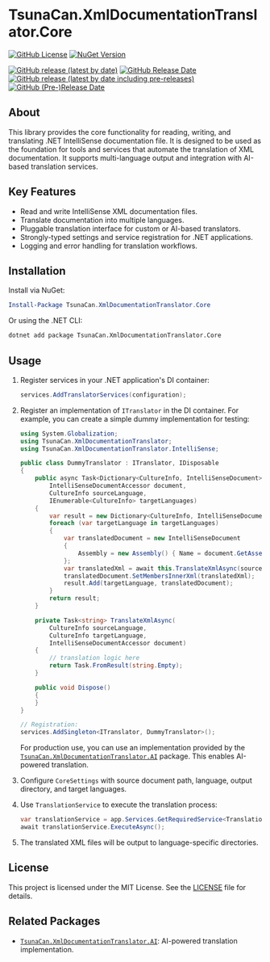 ﻿# TsunaCan.XmlDocumentationTranslator.Core

<!-- textlint-disable -->
[![GitHub License](https://img.shields.io/github/license/tsuna-can-se/xml-documentation-translator?style=for-the-badge&color=purple)](https://github.com/tsuna-can-se/xml-documentation-translator/blob/main/LICENSE)
[![NuGet Version](https://img.shields.io/nuget/v/TsunaCan.XmlDocumentationTranslator.Core?style=for-the-badge)](https://www.nuget.org/packages/TsunaCan.XmlDocumentationTranslator.Core)

[![GitHub release (latest by date)](https://img.shields.io/github/v/release/tsuna-can-se/xml-documentation-translator?color=deep-green&label=latest%20version&style=for-the-badge)](https://github.com/tsuna-can-se/xml-documentation-translator/releases)
[![GitHub Release Date](https://img.shields.io/github/release-date/tsuna-can-se/xml-documentation-translator?color=deep-green&label=released%20in&style=for-the-badge)](https://github.com/tsuna-can-se/xml-documentation-translator/releases)
[![GitHub release (latest by date including pre-releases)](https://img.shields.io/github/v/release/tsuna-can-se/xml-documentation-translator?color=green&include_prereleases&label=latest%20dev%20version&style=for-the-badge)](https://github.com/tsuna-can-se/xml-documentation-translator/releases)
[![GitHub (Pre-)Release Date](https://img.shields.io/github/release-date-pre/tsuna-can-se/xml-documentation-translator?color=green&label=released%20in&style=for-the-badge)](https://github.com/tsuna-can-se/xml-documentation-translator/releases)
<!-- textlint-enable -->

## About

This library provides the core functionality for reading, writing, and translating .NET IntelliSense documentation file.
It is designed to be used as the foundation for tools and services that automate the translation of XML documentation.
It supports multi-language output and integration with AI-based translation services.

## Key Features

- Read and write IntelliSense XML documentation files.
- Translate documentation into multiple languages.
- Pluggable translation interface for custom or AI-based translators.
- Strongly-typed settings and service registration for .NET applications.
- Logging and error handling for translation workflows.

## Installation

Install via NuGet:

```powershell
Install-Package TsunaCan.XmlDocumentationTranslator.Core
```

Or using the .NET CLI:

```sh
dotnet add package TsunaCan.XmlDocumentationTranslator.Core
```

## Usage

1. Register services in your .NET application's DI container:

   ```csharp
   services.AddTranslatorServices(configuration);
   ```

1. Register an implementation of `ITranslator` in the DI container.
   For example, you can create a simple dummy implementation for testing:

   ```csharp
   using System.Globalization;
   using TsunaCan.XmlDocumentationTranslator;
   using TsunaCan.XmlDocumentationTranslator.IntelliSense;

   public class DummyTranslator : ITranslator, IDisposable
   {
       public async Task<Dictionary<CultureInfo, IntelliSenseDocument>> TranslateAsync(
           IntelliSenseDocumentAccessor document,
           CultureInfo sourceLanguage,
           IEnumerable<CultureInfo> targetLanguages)
       {
           var result = new Dictionary<CultureInfo, IntelliSenseDocument>();
           foreach (var targetLanguage in targetLanguages)
           {
               var translatedDocument = new IntelliSenseDocument
               {
                   Assembly = new Assembly() { Name = document.GetAssemblyName() },
               };
               var translatedXml = await this.TranslateXmlAsync(sourceLanguage, targetLanguage, document);
               translatedDocument.SetMembersInnerXml(translatedXml);
               result.Add(targetLanguage, translatedDocument);
           }
           return result;
       }

       private Task<string> TranslateXmlAsync(
           CultureInfo sourceLanguage,
           CultureInfo targetLanguage,
           IntelliSenseDocumentAccessor document)
       {
           // translation logic here
           return Task.FromResult(string.Empty);
       }

       public void Dispose()
       {
       }
   }

   // Registration:
   services.AddSingleton<ITranslator, DummyTranslator>();
   ```

   For production use, you can use an implementation provided by the
   [`TsunaCan.XmlDocumentationTranslator.AI`][ai-nuget] package.
   This enables AI-powered translation.

1. Configure `CoreSettings` with source document path, language, output directory, and target languages.

1. Use `TranslationService` to execute the translation process:

   ```csharp
   var translationService = app.Services.GetRequiredService<TranslationService>();
   await translationService.ExecuteAsync();
   ```

1. The translated XML files will be output to language-specific directories.

## License

This project is licensed under the MIT License.
See the [LICENSE](https://github.com/tsuna-can-se/xml-documentation-translator/blob/main/LICENSE) file for details.

## Related Packages

- [`TsunaCan.XmlDocumentationTranslator.AI`][ai-nuget]: AI-powered translation implementation.

[ai-nuget]: https://www.nuget.org/packages/TsunaCan.XmlDocumentationTranslator.AI
